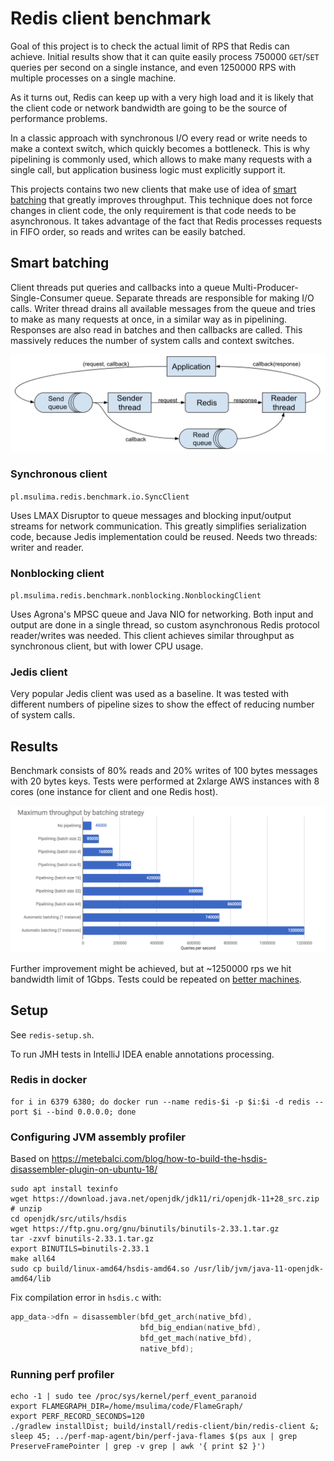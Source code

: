 # Redis client benchmark

Goal of this project is to check the actual limit of RPS that Redis can achieve.
Initial results show that it can quite easily process 750000 `GET`/`SET` queries per second on a single instance,
and even 1250000 RPS with multiple processes on a single machine.

As it turns out, Redis can keep up with a very high load and it is likely that the client code or network bandwidth
are going to be the source of performance problems.

In a classic approach with synchronous I/O every read or write needs to make a context switch, which quickly becomes
a bottleneck. This is why pipelining is commonly used, which allows to make many requests with a single call, but
application business logic must explicitly support it.

This projects contains two new clients that make use of idea of [smart batching](https://mechanical-sympathy.blogspot.com/2011/10/smart-batching.html)
that greatly improves throughput. This technique does not force changes in client code, the only requirement is that
code needs to be asynchronous. It takes advantage of the fact that Redis processes requests in FIFO order,
so reads and writes can be easily batched.

## Smart batching

Client threads put queries and callbacks into a queue Multi-Producer-Single-Consumer queue. Separate threads are responsible for making I/O calls.
Writer thread drains all available messages from the queue and tries to make as many requests at once, in a similar way as in pipelining.
Responses are also read in batches and then callbacks are called. This massively reduces the number of system calls and context switches.

![Batching](./batching.png)

### Synchronous client

`pl.msulima.redis.benchmark.io.SyncClient`

Uses LMAX Disruptor to queue messages and blocking input/output streams for network communication. This greatly
simplifies serialization code, because Jedis implementation could be reused. Needs two threads: writer and reader.

### Nonblocking client

`pl.msulima.redis.benchmark.nonblocking.NonblockingClient`

Uses Agrona's MPSC queue and Java NIO for networking. Both input and output are done in a single thread,
so custom asynchronous Redis protocol reader/writes was needed.
This client achieves similar throughput as synchronous client, but with lower CPU usage.

### Jedis client

Very popular Jedis client was used as a baseline. It was tested with different numbers of pipeline sizes to show
the effect of reducing number of system calls.

## Results

Benchmark consists of 80% reads and 20% writes of 100 bytes messages with 20 bytes keys.
Tests were performed at 2xlarge AWS instances with 8 cores (one instance for client and one Redis host).

![Results](./results.png)

Further improvement might be achieved, but at ~1250000 rps we hit bandwidth limit of 1Gbps.
Tests could be repeated on [better machines](https://docs.aws.amazon.com/AWSEC2/latest/UserGuide/ebs-ec2-config.html).

## Setup

See `redis-setup.sh`.

To run JMH tests in IntelliJ IDEA enable annotations processing.

### Redis in docker

```shell script
for i in 6379 6380; do docker run --name redis-$i -p $i:$i -d redis --port $i --bind 0.0.0.0; done
```

### Configuring JVM assembly profiler

Based on https://metebalci.com/blog/how-to-build-the-hsdis-disassembler-plugin-on-ubuntu-18/

```shell script
sudo apt install texinfo
wget https://download.java.net/openjdk/jdk11/ri/openjdk-11+28_src.zip
# unzip
cd openjdk/src/utils/hsdis
wget https://ftp.gnu.org/gnu/binutils/binutils-2.33.1.tar.gz
tar -zxvf binutils-2.33.1.tar.gz
export BINUTILS=binutils-2.33.1
make all64
sudo cp build/linux-amd64/hsdis-amd64.so /usr/lib/jvm/java-11-openjdk-amd64/lib
```

Fix compilation error in `hsdis.c` with:
```c
app_data->dfn = disassembler(bfd_get_arch(native_bfd),
                             bfd_big_endian(native_bfd),
                             bfd_get_mach(native_bfd),
                             native_bfd);
```

### Running perf profiler

```shell script
echo -1 | sudo tee /proc/sys/kernel/perf_event_paranoid
export FLAMEGRAPH_DIR=/home/msulima/code/FlameGraph/
export PERF_RECORD_SECONDS=120
./gradlew installDist; build/install/redis-client/bin/redis-client &; sleep 45; ../perf-map-agent/bin/perf-java-flames $(ps aux | grep PreserveFramePointer | grep -v grep | awk '{ print $2 }')
```
